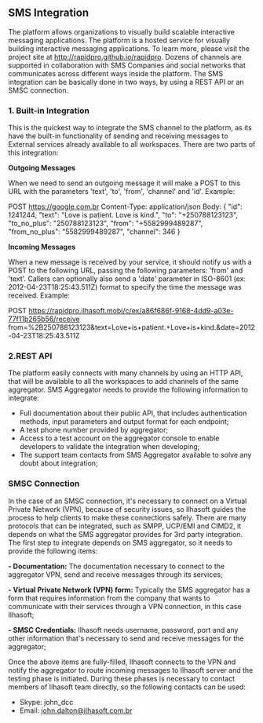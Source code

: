 ## SMS Integration ##

The platform allows organizations to visually build scalable interactive messaging applications. The platform is a hosted service for visually building interactive messaging applications. To learn more, please visit the project site at http://rapidpro.github.io/rapidpro.	Dozens of channels are supported in collaboration with SMS Companies and social networks that communicates across different ways inside the platform. The SMS integration can be basically done in two ways, by using a REST API or an SMSC connection.

### 1. Built-in Integration ###

This is the quickest way to integrate the SMS channel to the platform, as its have the built-in functionality of sending and receiving messages to External services already available to all workspaces. There are two parts of this integration:

**Outgoing Messages**

When we need to send an outgoing message it will make a POST to this URL with the parameters 'text', 'to', 'from', 'channel' and 'id'. Example:

POST https://google.com.br
Content-Type: application/json
Body:
{
    "id": 1241244,
    "text": "Love is patient. Love is kind.",
    "to": "+250788123123",
    "to_no_plus": "250788123123",
    "from": "+5582999489287",
    "from_no_plus": "5582999489287",
    "channel": 346
}

**Incoming Messages**
	
When a new message is received by your service, it should notify us with a POST to the following URL, passing the following parameters: 'from' and 'text'. Callers can optionally also send a 'date' parameter in ISO-8601 (ex: 2012-04-23T18:25:43.511Z) format to specify the time the message was received. Example:

POST https://rapidpro.ilhasoft.mobi/c/ex/a86f686f-9168-4dd9-a03e-77f11b265b56/receive
from=%2B250788123123&text=Love+is+patient.+Love+is+kind.&date=2012-04-23T18:25:43.511Z

### 2.REST API ###

The platform easily connects with many channels by using an HTTP API, that will be available to all the workspaces to add channels of the same aggregator. SMS Aggregator needs to provide the following information to integrate:

- Full documentation about their public API, that includes authentication methods, input parameters and output format for each endpoint;
- A test phone number provided by aggregator;
- Access to a test account on the aggregator console to enable developers to validate the integration when developing;
- The support team contacts from SMS Aggregator available to solve any doubt about integration;


### SMSC Connection ###

In the case of an SMSC connection, it's necessary to connect on a Virtual Private Network (VPN), because of security issues, so Ilhasoft guides the process to help clients to make these connections safely.  There are many protocols that can be integrated, such as SMPP, UCP/EMI and CIMD2, it depends on what the SMS aggregator provides for 3rd party integration.
The first step to integrate depends on SMS aggregator, so it needs to provide the following items:

**- Documentation:** The documentation necessary to connect to the aggregator VPN, send and receive messages through its services;

**- Virtual Private Network (VPN) form:** Typically the SMS aggregator has a form that requires information from the company that wants to communicate with their services through a VPN connection, in this case Ilhasoft;

**- SMSC Credentials:**  Ilhasoft needs username, password, port and any other information that's necessary to send and receive messages for the aggregator;
	
Once the above items are fully-filled, Ilhasoft connects to the VPN and notify the aggregator to route incoming messages to Ilhasoft server and the testing phase is initiated. During these phases is necessary to contact members of Ilhasoft team directly, so the following contacts can be used:

- Skype: john_dcc
- Email: john.dalton@ilhasoft.com.br
